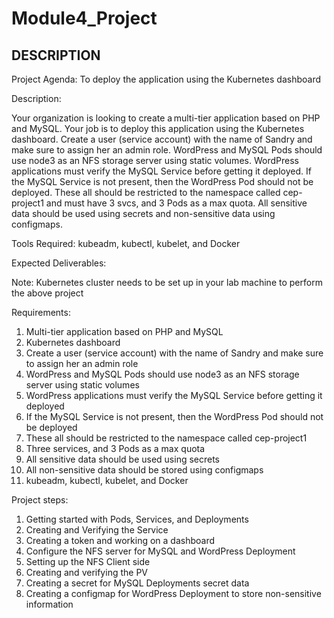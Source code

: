 # Module4_Project
## DESCRIPTION
Project Agenda: To deploy the application using the Kubernetes dashboard 

Description:  

Your organization is looking to create a multi-tier application based on PHP and MySQL. Your job is to deploy this application using the Kubernetes dashboard. Create a user (service account) with the name of Sandry and make sure to assign her an admin role. WordPress and MySQL Pods should use node3 as an NFS storage server using static volumes. WordPress applications must verify the MySQL Service before getting it deployed. If the MySQL Service is not present, then the WordPress Pod should not be deployed. These all should be restricted to the namespace called cep-project1 and must have 3 svcs, and 3 Pods as a max quota. All sensitive data should be used using secrets and non-sensitive data using configmaps.  

Tools Required: kubeadm, kubectl, kubelet, and Docker  

Expected Deliverables:

Note: Kubernetes cluster needs to be set up in your lab machine to perform the above project

Requirements:
1. Multi-tier application based on PHP and MySQL
2. Kubernetes dashboard
3. Create a user (service account) with the name of Sandry and make sure to assign her an admin role
4. WordPress and MySQL Pods should use node3 as an NFS storage server using static volumes
5. WordPress applications must verify the MySQL Service before getting it deployed
6. If the MySQL Service is not present, then the WordPress Pod should not be deployed
7. These all should be restricted to the namespace called cep-project1
8. Three services, and 3 Pods as a max quota
9. All sensitive data should be used using secrets
10. All non-sensitive data should be stored using configmaps
11. kubeadm, kubectl, kubelet, and Docker

Project steps:
1. Getting started with Pods, Services, and Deployments
2. Creating and Verifying the Service
3. Creating a token and working on a dashboard
4. Configure the NFS server for MySQL and WordPress Deployment
5. Setting up the NFS Client side
6. Creating and verifying the PV
7. Creating a secret for MySQL Deployments secret data
8. Creating a configmap for WordPress Deployment to store non-sensitive information